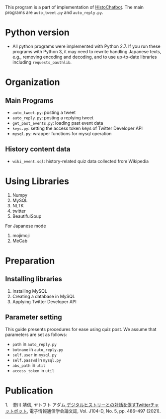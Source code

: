 This program is a part of implementation of [HistoChatbot](https://mobile.twitter.com/HistoChatbot). 
The main programs are `auto_tweet.py` and `auto_reply.py`.

# Python version
* All python programs were implemented with Python 2.7. If you run these programs with Python 3, it may need to rewrite handling Japanese texts, e.g., removing encoding and decoding, and to use up-to-date libraries including `requests_oauthlib`.


# Organization
## Main Programs
* `auto_tweet.py`: posting a tweet
* `auto_reply.py`: posting a replying tweet
* `get_past_events.py`: loading past event data
* `keys.py`: setting the access token keys of Twitter Developer API
* `mysql.py`: wrapper functions for mysql operation


## History content data
* `wiki_event.sql`: history-related quiz data collected from Wikipedia



# Using Libraries
1. Numpy
2. MySQL
3. NLTK
4. twitter
5. BeautifulSoup

For Japanese mode
1. mojimoji
2. MeCab


# Preparation
## Installing libraries

1. Installing MySQL
2. Creating a database in MySQL
3. Applying Twitter Developer API

## Parameter setting
This guide presents procedures for ease using quiz post. We assume that parameters are set as follows:
* `path` in `auto_reply.py`
* `botname` in `auto_reply.py`
* `self.user` in `mysql.py`
* `self.passwd` in `mysql.py`
* `abs_path` in `util`
* `access_token` in `util`


# Publication
1.　澄川 靖信, ヤトフト アダム,[デジタルヒストリーとの対話を促すTwitterチャットボット](https://search.ieice.org/bin/summary.php?id=j104-d_5_486), 電子情報通信学会論文誌, Vol. J104-D, No. 5, pp. 486–497 (2021).

